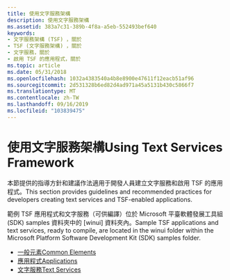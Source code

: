 ```yaml
---
title: 使用文字服務架構
description: 使用文字服務架構
ms.assetid: 383a7c31-389b-4f8a-a5eb-552493bef640
keywords:
- 文字服務架構 (TSF) ，關於
- TSF (文字服務架構) ，關於
- 文字服務，關於
- 啟用 TSF 的應用程式，關於
ms.topic: article
ms.date: 05/31/2018
ms.openlocfilehash: 1032a4383540a4b8e8900e47611f12eacb51af96
ms.sourcegitcommit: 2d531328b6ed82d4ad971a45a5131b430c5866f7
ms.translationtype: MT
ms.contentlocale: zh-TW
ms.lasthandoff: 09/16/2019
ms.locfileid: "103839475"
---
```

# <a name="using-text-services-framework"></a><span data-ttu-id="7a526-107">使用文字服務架構</span><span class="sxs-lookup"><span data-stu-id="7a526-107">Using Text Services Framework</span></span>

<span data-ttu-id="7a526-108">本節提供的指導方針和建議作法適用于開發人員建立文字服務和啟用 TSF 的應用程式。</span><span class="sxs-lookup"><span data-stu-id="7a526-108">This section provides guidelines and recommended practices for developers creating text services and TSF-enabled applications.</span></span>

<span data-ttu-id="7a526-109">範例 TSF 應用程式和文字服務（可供編譯）位於 Microsoft 平臺軟體發展工具組 (SDK) samples 資料夾中的 [winui] 資料夾內。</span><span class="sxs-lookup"><span data-stu-id="7a526-109">Sample TSF applications and text services, ready to compile, are located in the winui folder within the Microsoft Platform Software Development Kit (SDK) samples folder.</span></span>

-   [<span data-ttu-id="7a526-110">一般元素</span><span class="sxs-lookup"><span data-stu-id="7a526-110">Common Elements</span></span>](common-elements.md)
-   [<span data-ttu-id="7a526-111">應用程式</span><span class="sxs-lookup"><span data-stu-id="7a526-111">Applications</span></span>](applications.md)
-   [<span data-ttu-id="7a526-112">文字服務</span><span class="sxs-lookup"><span data-stu-id="7a526-112">Text Services</span></span>](text-services.md)

 

 




